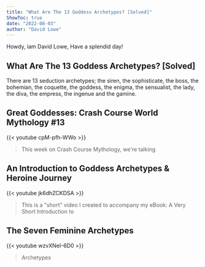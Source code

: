 ```yaml
---
title: "What Are The 13 Goddess Archetypes? [Solved]"
ShowToc: true 
date: "2022-08-03"
author: "David Lowe" 
---
```


Howdy, iam David Lowe, Have a splendid day!
## What Are The 13 Goddess Archetypes? [Solved]
 There are 13 seduction archetypes; the siren, the sophisticate, the boss, the bohemian, the coquette, the goddess, the enigma, the sensualist, the lady, the diva, the empress, the ingenue and the gamine.

## Great Goddesses: Crash Course World Mythology #13
{{< youtube cpM-pfh-WWo >}}
>This week on Crash Course Mythology, we're talking 

## An Introduction to Goddess Archetypes & Heroine Journey
{{< youtube jk6dhZCKDSA >}}
>This is a "short" video I created to accompany my eBook: A Very Short Introduction to 

## The Seven Feminine Archetypes
{{< youtube wzvXNeI-6D0 >}}
>Archetypes

